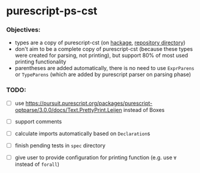 # purescript-ps-cst

### Objectives:
- types are a copy of purescript-cst (on [hackage](https://hackage.haskell.org/package/purescript/docs/Language-PureScript-CST-Types.html), [repository directory](https://github.com/purescript/purescript/blob/master/lib/purescript-cst))
- don't aim to be a complete copy of purescript-cst (because these types were created for parsing, not printing), but support 80% of most used printing functionality
- parentheses are added automatically, there is no need to use `ExprParens` or `TypeParens` (which are added by purescript parser on parsing phase)

### TODO:

- [ ] use https://pursuit.purescript.org/packages/purescript-optparse/3.0.0/docs/Text.PrettyPrint.Leijen instead of Boxes
- [ ] support comments
- [ ] calculate imports automatically based on `Declaration`s
- [ ] finish pending tests in `spec` directory
- [ ] give user to provide configuration for printing function (e.g. use `∀` instead of `forall`)

